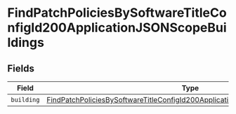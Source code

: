 # FindPatchPoliciesBySoftwareTitleConfigId200ApplicationJSONScopeBuildings


## Fields

| Field                                                                                                                                                                                           | Type                                                                                                                                                                                            | Required                                                                                                                                                                                        | Description                                                                                                                                                                                     |
| ----------------------------------------------------------------------------------------------------------------------------------------------------------------------------------------------- | ----------------------------------------------------------------------------------------------------------------------------------------------------------------------------------------------- | ----------------------------------------------------------------------------------------------------------------------------------------------------------------------------------------------- | ----------------------------------------------------------------------------------------------------------------------------------------------------------------------------------------------- |
| `building`                                                                                                                                                                                      | [FindPatchPoliciesBySoftwareTitleConfigId200ApplicationJSONScopeBuildingsBuilding](../../models/operations/findpatchpoliciesbysoftwaretitleconfigid200applicationjsonscopebuildingsbuilding.md) | :heavy_minus_sign:                                                                                                                                                                              | N/A                                                                                                                                                                                             |